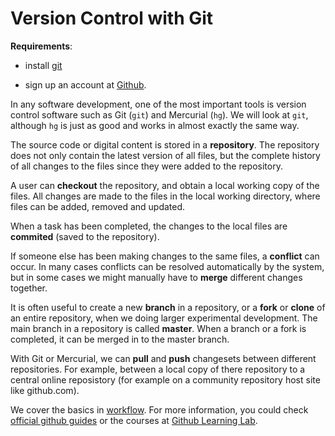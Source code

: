 # Version Control with Git

**Requirements**: 

- install [git](http://git-scm.com/) 

- sign up an account at [Github](https://github.com/).

In any software development, one of the most important tools is version control software such as Git (`git`) and Mercurial (`hg`). We will look at `git`, although `hg` is just as good and works in almost exactly the same way.

The source code or digital content is stored in a **repository**. The repository does not only contain the latest version of all files, but the complete history of all changes to the files since they were added to the repository.

A user can **checkout** the repository, and obtain a local working copy of the files. All changes are made to the files in the local working directory, where files can be added, removed and updated.

When a task has been completed, the changes to the local files are **commited** (saved to the repository).

If someone else has been making changes to the same files, a **conflict** can occur. In many cases conflicts can be resolved automatically by the system, but in some cases we might manually have to **merge** different changes together.

It is often useful to create a new **branch** in a repository, or a **fork** or **clone** of an entire repository, when we doing larger experimental development. The main branch in a repository is called **master**. When a branch or a fork is completed, it can be merged in to the master branch.

With Git or Mercurial, we can **pull** and **push** changesets between different repositories. For example, between a local copy of there repository to a central online reposistory (for example on a community repository host site like github.com).

We cover the basics in [workflow](./workflow.md). For more information, you could check [official github guides](https://guides.github.com/) or the courses at [Github Learning Lab](https://lab.github.com/courses?tag=Git). 